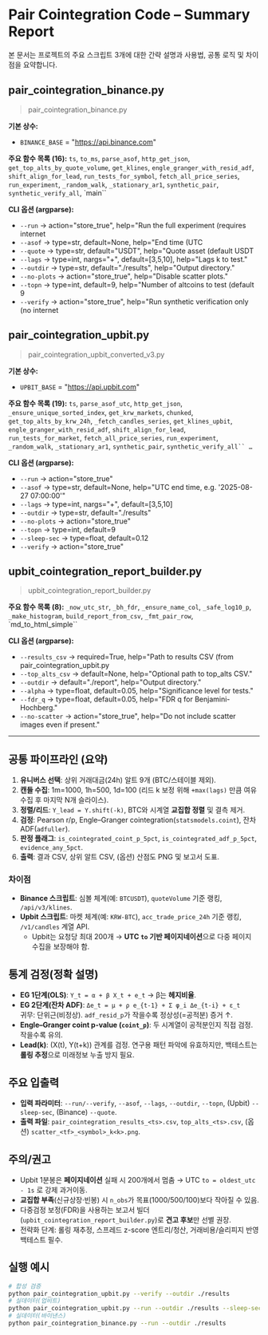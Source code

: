 # Pair Cointegration Code – Summary Report

본 문서는 프로젝트의 주요 스크립트 3개에 대한 간략 설명과 사용법, 공통 로직 및 차이점을 요약합니다.

## pair_cointegration_binance.py
> pair_cointegration_binance.py

**기본 상수:**
- `BINANCE_BASE` = "https://api.binance.com"

**주요 함수 목록 (16):**
`ts`, `to_ms`, `parse_asof`, `http_get_json`, `get_top_alts_by_quote_volume`, `get_klines`, `engle_granger_with_resid_adf`, `shift_align_for_lead`, `run_tests_for_symbol`, `fetch_all_price_series`, `run_experiment`, `_random_walk`, `_stationary_ar1`, `synthetic_pair`, `synthetic_verify_all`, `main``

**CLI 옵션 (argparse):**
- `--run`  → action="store_true", help="Run the full experiment (requires internet
- `--asof`  → type=str, default=None, help="End time (UTC
- `--quote`  → type=str, default="USDT", help="Quote asset (default USDT
- `--lags`  → type=int, nargs="+", default=[3,5,10], help="Lags k to test."
- `--outdir`  → type=str, default="./results", help="Output directory."
- `--no-plots`  → action="store_true", help="Disable scatter plots."
- `--topn`  → type=int, default=9, help="Number of altcoins to test (default 9
- `--verify`  → action="store_true", help="Run synthetic verification only (no internet

## pair_cointegration_upbit.py
> pair_cointegration_upbit_converted_v3.py

**기본 상수:**
- `UPBIT_BASE` = "https://api.upbit.com"

**주요 함수 목록 (19):**
`ts`, `parse_asof_utc`, `http_get_json`, `_ensure_unique_sorted_index`, `get_krw_markets`, `chunked`, `get_top_alts_by_krw_24h`, `_fetch_candles_series`, `get_klines_upbit`, `engle_granger_with_resid_adf`, `shift_align_for_lead`, `run_tests_for_market`, `fetch_all_price_series`, `run_experiment`, `_random_walk`, `_stationary_ar1`, `synthetic_pair`, `synthetic_verify_all`` …`

**CLI 옵션 (argparse):**
- `--run`  → action="store_true"
- `--asof`  → type=str, default=None, help="UTC end time, e.g. '2025-08-27 07:00:00'"
- `--lags`  → type=int, nargs="+", default=[3,5,10]
- `--outdir`  → type=str, default="./results"
- `--no-plots`  → action="store_true"
- `--topn`  → type=int, default=9
- `--sleep-sec`  → type=float, default=0.12
- `--verify`  → action="store_true"

## upbit_cointegration_report_builder.py
> upbit_cointegration_report_builder.py

**주요 함수 목록 (8):**
`_now_utc_str`, `_bh_fdr`, `_ensure_name_col`, `_safe_log10_p`, `_make_histogram`, `build_report_from_csv`, `_fmt_pair_row`, `md_to_html_simple``

**CLI 옵션 (argparse):**
- `--results_csv`  → required=True, help="Path to results CSV (from pair_cointegration_upbit.py
- `--top_alts_csv`  → default=None, help="Optional path to top_alts CSV."
- `--outdir`  → default="./report", help="Output directory."
- `--alpha`  → type=float, default=0.05, help="Significance level for tests."
- `--fdr_q`  → type=float, default=0.05, help="FDR q for Benjamini-Hochberg."
- `--no-scatter`  → action="store_true", help="Do not include scatter images even if present."

---
## 공통 파이프라인 (요약)
1) **유니버스 선택**: 상위 거래대금(24h) 알트 9개 (BTC/스테이블 제외).
2) **캔들 수집**: 1m=1000, 1h=500, 1d=100 (리드 k 보정 위해 `+max(lags)` 만큼 여유 수집 후 마지막 N개 슬라이스).
3) **정렬/리드**: `Y_lead = Y.shift(-k)`, BTC와 시계열 **교집합 정렬** 및 결측 제거.
4) **검정**: Pearson r/p, Engle–Granger cointegration(`statsmodels.coint`), 잔차 ADF(`adfuller`).
5) **판정 플래그**: `is_cointegrated_coint_p_5pct`, `is_cointegrated_adf_p_5pct`, `evidence_any_5pct`.
6) **출력**: 결과 CSV, 상위 알트 CSV, (옵션) 산점도 PNG 및 보고서 도표.

### 차이점
- **Binance 스크립트**: 심볼 체계(예: `BTCUSDT`), `quoteVolume` 기준 랭킹, `/api/v3/klines`.
- **Upbit 스크립트**: 마켓 체계(예: `KRW-BTC`), `acc_trade_price_24h` 기준 랭킹, `/v1/candles` 계열 API. 
  - Upbit는 요청당 최대 200개 → **UTC `to` 기반 페이지네이션**으로 다중 페이지 수집을 보장해야 함.

## 통계 검정(정확 설명)
- **EG 1단계(OLS)**: `Y_t = α + β X_t + e_t` → β는 **헤지비율**.
- **EG 2단계(잔차 ADF)**: `Δe_t = μ + ρ e_{t-1} + Σ φ_i Δe_{t-i} + ε_t`  
  귀무: 단위근(비정상). `adf_resid_p`가 작을수록 정상성(=공적분) 증거 ↑.
- **Engle–Granger coint p-value (`coint_p`)**: 두 시계열이 공적분인지 직접 검정. 작을수록 유의.
- **Lead(k)**: (X(t), Y(t+k)) 관계를 검정. 연구용 패턴 파악에 유효하지만, 백테스트는 **롤링 추정**으로 미래정보 누출 방지 필요.

## 주요 입출력
- **입력 파라미터**: `--run/--verify`, `--asof`, `--lags`, `--outdir`, `--topn`, (Upbit) `--sleep-sec`, (Binance) `--quote`.
- **출력 파일**: `pair_cointegration_results_<ts>.csv`, `top_alts_<ts>.csv`, (옵션) `scatter_<tf>_<symbol>_k<k>.png`.

## 주의/권고
- Upbit 1분봉은 **페이지네이션** 실패 시 200개에서 멈춤 → UTC `to = oldest_utc - 1s` 로 강제 과거이동.
- **교집합 부족**(신규상장·빈봉) 시 `n_obs`가 목표(1000/500/100)보다 작아질 수 있음.
- 다중검정 보정(FDR)을 사용하는 보고서 빌더(`upbit_cointegration_report_builder.py`)로 **견고 후보**만 선별 권장.
- 전략화 단계: 롤링 재추정, 스프레드 z-score 엔트리/청산, 거래비용/슬리피지 반영 백테스트 필수.

## 실행 예시
```bash
# 합성 검증
python pair_cointegration_upbit.py --verify --outdir ./results
# 실데이터(업비트)
python pair_cointegration_upbit.py --run --outdir ./results --sleep-sec 0.2
# 실데이터(바이낸스)
python pair_cointegration_binance.py --run --outdir ./results
```
